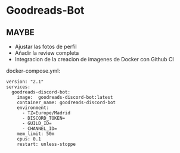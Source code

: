 # Goodreads-Bot

##  MAYBE
- Ajustar las fotos de perfil
- Añadir la review completa
- Integracion de la creacion de imagenes de Docker con Github CI


docker-compose.yml:

```
version: "2.1"
services:
  goodreads-discord-bot:
    image: 	goodreads-discord-bot:latest	
    container_name: goodreads-discord-bot
    environment:
      - TZ=Europe/Madrid
      - DISCORD_TOKEN=
      - GUILD_ID=
      - CHANNEL_ID=
    mem_limit: 50m
    cpus: 0.1
    restart: unless-stoppe
```
